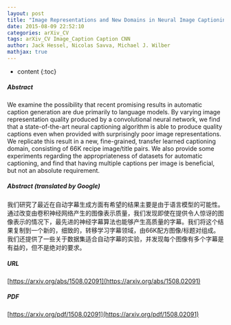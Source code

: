 ```yaml
---
layout: post
title: "Image Representations and New Domains in Neural Image Captioning"
date: 2015-08-09 22:52:10
categories: arXiv_CV
tags: arXiv_CV Image_Caption Caption CNN
author: Jack Hessel, Nicolas Savva, Michael J. Wilber
mathjax: true
---
```


* content
{:toc}

##### Abstract
We examine the possibility that recent promising results in automatic caption generation are due primarily to language models. By varying image representation quality produced by a convolutional neural network, we find that a state-of-the-art neural captioning algorithm is able to produce quality captions even when provided with surprisingly poor image representations. We replicate this result in a new, fine-grained, transfer learned captioning domain, consisting of 66K recipe image/title pairs. We also provide some experiments regarding the appropriateness of datasets for automatic captioning, and find that having multiple captions per image is beneficial, but not an absolute requirement.

##### Abstract (translated by Google)
我们研究了最近在自动字幕生成方面有希望的结果主要是由于语言模型的可能性。通过改变由卷积神经网络产生的图像表示质量，我们发现即使在提供令人惊讶的图像表示的情况下，最先进的神经字幕算法也能够产生高质量的字幕。我们将这个结果复制到一个新的，细致的，转移学习字幕领域，由66K配方图像/标题对组成。我们还提供了一些关于数据集适合自动字幕的实验，并发现每个图像有多个字幕是有益的，但不是绝对的要求。

##### URL
[https://arxiv.org/abs/1508.02091](https://arxiv.org/abs/1508.02091)

##### PDF
[https://arxiv.org/pdf/1508.02091](https://arxiv.org/pdf/1508.02091)

